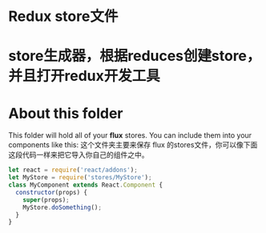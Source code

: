 # Redux store文件
# store生成器，根据reduces创建store，并且打开redux开发工具

# About this folder
This folder will hold all of your **flux** stores.
You can include them into your components like this:
这个文件夹主要来保存 flux 的stores文件，你可以像下面这段代码一样来把它导入你自己的组件之中。
```javascript
let react = require('react/addons');
let MyStore = require('stores/MyStore');
class MyComponent extends React.Component {
  constructor(props) {
    super(props);
    MyStore.doSomething();
  }
}
```
